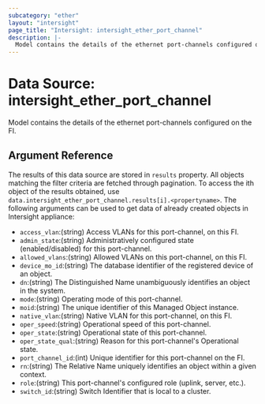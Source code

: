 ```yaml
---
subcategory: "ether"
layout: "intersight"
page_title: "Intersight: intersight_ether_port_channel"
description: |-
  Model contains the details of the ethernet port-channels configured on the FI.
---
```


# Data Source: intersight_ether_port_channel
Model contains the details of the ethernet port-channels configured on the FI.
## Argument Reference
The results of this data source are stored in `results` property.
All objects matching the filter criteria are fetched through pagination.
To access the ith object of the results obtained, use `data.intersight_ether_port_channel.results[i].<propertyname>`.
The following arguments can be used to get data of already created objects in Intersight appliance:
* `access_vlan`:(string) Access VLANs for this port-channel, on this FI. 
* `admin_state`:(string) Administratively configured state (enabled/disabled) for this port-channel. 
* `allowed_vlans`:(string) Allowed VLANs on this port-channel, on this FI. 
* `device_mo_id`:(string) The database identifier of the registered device of an object. 
* `dn`:(string) The Distinguished Name unambiguously identifies an object in the system. 
* `mode`:(string) Operating mode of this port-channel. 
* `moid`:(string) The unique identifier of this Managed Object instance. 
* `native_vlan`:(string) Native VLAN for this port-channel, on this FI. 
* `oper_speed`:(string) Operational speed of this port-channel. 
* `oper_state`:(string) Operational state of this port-channel. 
* `oper_state_qual`:(string) Reason for this port-channel's Operational state. 
* `port_channel_id`:(int) Unique identifier for this port-channel on the FI. 
* `rn`:(string) The Relative Name uniquely identifies an object within a given context. 
* `role`:(string) This port-channel's configured role (uplink, server, etc.). 
* `switch_id`:(string) Switch Identifier that is local to a cluster. 
 